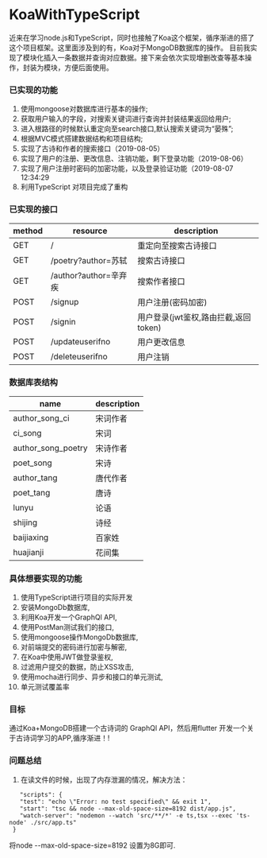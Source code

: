 # KoaWithTypeScript


近来在学习node.js和TypeScript，同时也接触了Koa这个框架，循序渐进的搭了这个项目框架。这里面涉及到的有，Koa对于MongoDB数据库的操作。
  目前我实现了模块化插入一条数据并查询对应数据。接下来会依次实现增删改查等基本操作，封装为模块，方便后面使用。

### 已实现的功能
  1. 使用mongoose对数据库进行基本的操作;
  2. 获取用户输入的字段，对搜索关键词进行查询并封装结果返回给用户;
  3. 进入根路径的时候默认重定向至search接口,默认搜索关键词为“晏殊”;
  4. 根据MVC模式搭建数据结构和项目结构;
  5. 实现了古诗和作者的搜索接口（2019-08-05）
  6. 实现了用户的注册、更改信息、注销功能，剩下登录功能（2019-08-06）
  7. 实现了用户注册时密码的加密功能，以及登录验证功能（2019-08-07 12:34:29
  8. 利用TypeScript 对项目完成了重构



### 已实现的接口
 method | resource | description
 ---- | --- | ----
 GET  |	/   |  重定向至搜索古诗接口
 GET  |	/poetry?author=苏轼 | 搜索古诗接口
 GET  |	/author?author=辛弃疾  |	 搜索作者接口
 POST |	/signup	          |   用户注册(密码加密)
 POST |	/signin	          |      用户登录(jwt鉴权,路由拦截,返回token) 
 POST |	/updateuserifno	  |       用户更改信息
 POST |	/deleteuserifno	  |       用户注销



### 数据库表结构

 name | description
 ---- | ---
 author_song_ci | 宋词作者
 ci_song     | 宋词
 author_song_poetry | 宋诗作者
 poet_song   | 宋诗
 author_tang | 唐代作者
 poet_tang   | 唐诗
 lunyu       | 论语
 shijing | 诗经
 baijiaxing  | 百家姓
 huajianji   | 花间集
 

### 具体想要实现的功能
  1. 使用TypeScript进行项目的实际开发
  2. 安装MongoDb数据库,
  3. 利用Koa开发一个GraphQl API,
  4. 使用PostMan测试我们的接口,
  5. 使用mongoose操作MongoDb数据库,
  6. 对前端提交的密码进行加密与解密,
  7. 在Koa中使用JWT做登录鉴权,
  8. 过滤用户提交的数据，防止XSS攻击,
  9. 使用mocha进行同步、异步和接口的单元测试,
  10. 单元测试覆盖率

###  目标
  通过Koa+MongoDB搭建一个古诗词的 GraphQl API，然后用flutter 开发一个关于古诗词学习的APP,循序渐进！!


### 问题总结
  1. 在读文件的时候，出现了内存泄漏的情况，解决方法：
 ```
    "scripts": {
    "test": "echo \"Error: no test specified\" && exit 1",
    "start": "tsc && node --max-old-space-size=8192 dist/app.js",
    "watch-server": "nodemon --watch 'src/**/*' -e ts,tsx --exec 'ts-node' ./src/app.ts"
  }
 ```
 将node --max-old-space-size=8192 设置为8G即可.